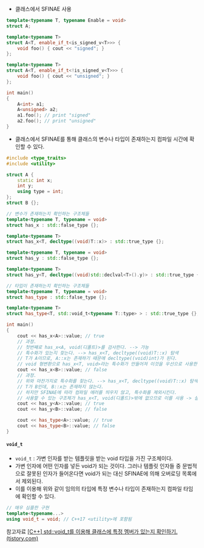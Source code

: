 
- 클래스에서 SFINAE 사용
```cpp
template<typename T, typename Enable = void>
struct A;

template<typename T>
struct A<T, enable_if_t<is_signed_v<T>>> {
	void foo() { cout << "signed"; }
};

template<typename T>
struct A<T, enable_if_t<!is_signed_v<T>>> {
	void foo() { cout << "unsigned"; }
};

int main()
{
	A<int> a1;
	A<unsigned> a2;
	a1.foo(); // print "signed"
	a2.foo(); // print "unsigned"
}
```

- 클래스에서 SFINAE를 통해 클래스의 변수나 타입이 존재하는지 컴파일 시간에 확인할 수 있다.
```cpp
#include <type_traits>
#include <utility>

struct A {
	static int x;
	int y;
	using type = int;
};
struct B {};

// 변수가 존재하는지 확인하는 구조체들
template<typename T, typename = void>
struct has_x : std::false_type {};

template<typename T>
struct has_x<T, decltype((void)T::x)> : std::true_type {};

template<typename T, typename = void>
struct has_y : std::false_type {};

template<typename T>
struct has_y<T, decltype((void)std::declval<T>().y)> : std::true_type {};

// 타입이 존재하는지 확인하는 구조체들
template<typename T, typename = void>
struct has_type : std::false_type {};

template<typename T>
struct has_type<T, std::void_t<typename T::type> > : std::true_type {};

int main()
{
	cout << has_x<A>::value; // true
	// 과정.
	// 첫번째로 has_x<A, void(디폴트)>를 검사한다. --> 가능
	// 특수화가 있는지 찾는다. --> has_x<T, decltype((void)T::x) 탐색
	// T가 A이므로, A::x는 존재하기 때문에 decltype((void)int)가 된다.
	// void 형변환으로 has_x<T, void>라는 특수화가 만들어져 이것을 우선으로 사용한다. -> 성공
	cout << has_x<B>::value; // false
	// 과정.
	// 위와 마찬가지로 특수화를 찾는다. --> has_x<T, decltype((void)T::x) 탐색
	// T가 B인데, B::x는 존재하지 않는다.
	// 하지만 SFINAE에 따라 컴파일 에러를 띄우지 않고, 특수화를 제외시킨다.
	// 사용할 수 있는 구조체가 has_x<T, void(디폴드)>밖에 없으므로 이를 사용 -> 실패
	cout << has_y<A>::value; // true
	cout << has_y<B>::value; // false

	cout << has_type<A>::value; // true
	cout << has_type<B>::value; // false
}
```

#### `void_t`
- `void_t` : 가변 인자를 받는 템플릿을 받는 void 타입을 가진 구조체이다.
- 가변 인자에 어떤 인자를 넣든 void가 되는 것이다. 그러나 템플릿 인자들 중 문법적으로 잘못된 인자가 들어온다면 void가 되는 대신 SFINAE에 의해 오버로딩 목록에서 제외된다.
- 이를 이용해 위와 같이 임의의 타입에 특정 변수나 타입이 존재하는지 컴파일 타임에 확인할 수 있다.
```cpp
// 매우 심플한 구현
template<typename...>
using void_t = void; // C++17 <utility>에 포함됨
```


참고자료
[[C++] std::void_t를 이용해 클래스에 특정 멤버가 있는지 확인하기. (tistory.com)](https://neurowhai.tistory.com/225)
